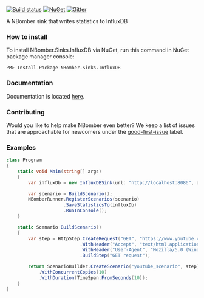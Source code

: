 [![Build status](https://ci.appveyor.com/api/projects/status/ptahoo3renvkn7vu?svg=true)](https://ci.appveyor.com/project/PragmaticFlowOrg/nbomber-sinks-influxdb)
[![NuGet](https://img.shields.io/nuget/v/nbomber.sinks.influxdb.svg)](https://www.nuget.org/packages/nbomber.sinks.influxdb/)
[![Gitter](https://badges.gitter.im/nbomber/community.svg)](https://gitter.im/nbomber/community?utm_source=badge&utm_medium=badge&utm_campaign=pr-badge)

A NBomber sink that writes statistics to InfluxDB

### How to install
To install NBomber.Sinks.InfluxDB via NuGet, run this command in NuGet package manager console:
```code
PM> Install-Package NBomber.Sinks.InfluxDB
```

### Documentation
Documentation is located [here](https://nbomber.com).

### Contributing
Would you like to help make NBomber even better? We keep a list of issues that are approachable for newcomers under the [good-first-issue](https://github.com/PragmaticFlow/NBomber.Sinks.InfluxDB/issues?q=is%3Aopen+is%3Aissue+label%3A%22good+first+issue%22) label.

### Examples
```csharp
class Program
{
    static void Main(string[] args)
    {
        var influxDb = new InfluxDBSink(url: "http://localhost:8086", dbName: "default");

        var scenario = BuildScenario();
        NBomberRunner.RegisterScenarios(scenario)
                     .SaveStatisticsTo(influxDb)
                     .RunInConsole();
    }

    static Scenario BuildScenario()
    {
        var step = HttpStep.CreateRequest("GET", "https://www.youtube.com")
                           .WithHeader("Accept", "text/html,application/xhtml+xml,application/xml;q=0.9,image/webp,image/apng,*/*;q=0.8")
                           .WithHeader("User-Agent", "Mozilla/5.0 (Windows NT 10.0; Win64; x64) AppleWebKit/537.36 (KHTML, like Gecko) Chrome/67.0.3396.99 Safari/537.36")
                           .BuildStep("GET request");

        return ScenarioBuilder.CreateScenario("youtube_scenario", step)
            .WithConcurrentCopies(10)
            .WithDuration(TimeSpan.FromSeconds(10));
    }
}
```
